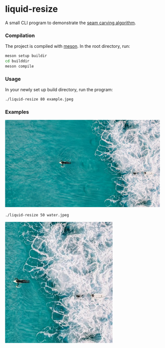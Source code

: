 # liquid-resize

A small CLI program to demonstrate the [seam carving algorithm](https://en.wikipedia.org/wiki/Seam_carving).

### Compilation
The project is compiled with [meson](https://mesonbuild.com/). In the root directory, run:
```bash
meson setup buildir
cd builddir
meson compile
```

### Usage
In your newly set up build directory, run the program:
```bash
./liquid-resize 80 example.jpeg
```

### Examples
![Original water](examples/water.jpeg?sanitize=true)
```bash
./liquid-resize 50 water.jpeg
```
![After resize](examples/output.jpg?sanitize=true)

